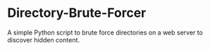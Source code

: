 # Directory-Brute-Forcer
A simple Python script to brute force directories on a web server to discover hidden content.
